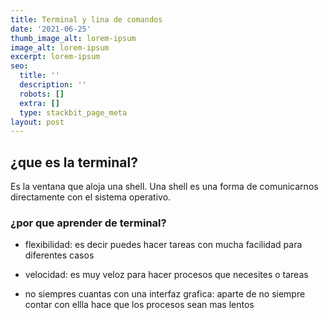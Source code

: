 ```yaml
---
title: Terminal y lina de comandos
date: '2021-06-25'
thumb_image_alt: lorem-ipsum
image_alt: lorem-ipsum
excerpt: lorem-ipsum
seo:
  title: ''
  description: ''
  robots: []
  extra: []
  type: stackbit_page_meta
layout: post
---
```

## ¿que es la terminal?

Es la ventana que aloja una shell. Una shell es una forma de comunicarnos directamente con el sistema operativo.

### ¿por que aprender de terminal?

*   flexibilidad: es decir puedes hacer tareas con mucha facilidad para diferentes casos

<!---->

*   velocidad: es muy veloz para hacer procesos que necesites o tareas

*   no siempres cuantas con una interfaz grafica: aparte de no siempre contar con ellla hace que los procesos sean mas lentos

